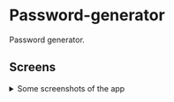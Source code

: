 # Password-generator
Password generator.

## Screens
<details>
<summary>Some screenshots of the app</summary>

Main window:  
![Main window](Screens/1.png)  
About window:  
![About window](Screens/2.png)

</details>
